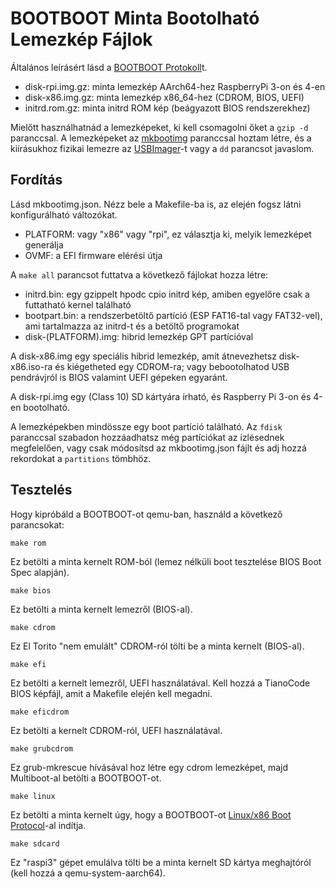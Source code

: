 BOOTBOOT Minta Bootolható Lemezkép Fájlok
=========================================

Általános leírásért lásd a [BOOTBOOT Protokoll](https://gitlab.com/bztsrc/bootboot)t.

- disk-rpi.img.gz: minta lemezkép AArch64-hez RaspberryPi 3-on és 4-en
- disk-x86.img.gz: minta lemezkép x86_64-hez (CDROM, BIOS, UEFI)
- initrd.rom.gz: minta initrd ROM kép (beágyazott BIOS rendszerekhez)

Mielőtt használhatnád a lemezképeket, ki kell csomagolni őket a `gzip -d` paranccsal. A lemezképeket az [mkbootimg](https://gitlab.com/bztsrc/bootboot/tree/master/mkbootimg)
paranccsal hoztam létre, és a kiírásukhoz fizikai lemezre az [USBImager](https://gitlab.com/bztsrc/usbimager)-t vagy a `dd` parancsot javaslom.

Fordítás
--------

Lásd mkbootimg.json. Nézz bele a Makefile-ba is, az elején fogsz látni konfigurálható változókat.

- PLATFORM: vagy "x86" vagy "rpi", ez választja ki, melyik lemezképet generálja
- OVMF: a EFI firmware elérési útja

A `make all` parancsot futtatva a következő fájlokat hozza létre:

- initrd.bin: egy gzippelt hpodc cpio initrd kép, amiben egyelőre csak a futtatható kernel található
- bootpart.bin: a rendszerbetöltő partíció (ESP FAT16-tal vagy FAT32-vel), ami tartalmazza az initrd-t és a betöltő programokat
- disk-(PLATFORM).img: hibrid lemezkép GPT partícióval

A disk-x86.img egy speciális hibrid lemezkép, amit átnevezhetsz disk-x86.iso-ra és kiégetheted egy CDROM-ra; vagy bebootolhatod
USB pendrávjról is BIOS valamint UEFI gépeken egyaránt.

A disk-rpi.img egy (Class 10) SD kártyára írható, és Raspberry Pi 3-on és 4-en bootolható.

A lemezképekben mindössze egy boot partíció található. Az `fdisk` paranccsal szabadon hozzáadhatsz még partíciókat az izlésednek
megfelelően, vagy csak módosítsd az mkbootimg.json fájlt és adj hozzá rekordokat a `partitions` tömbhöz.

Tesztelés
---------

Hogy kipróbáld a BOOTBOOT-ot qemu-ban, használd a következő parancsokat:
```
make rom
```
Ez betölti a minta kernelt ROM-ból (lemez nélküli boot tesztelése BIOS Boot Spec alapján).
```
make bios
```
Ez betölti a minta kernelt lemezről (BIOS-al).
```
make cdrom
```
Ez El Torito "nem emulált" CDROM-ról tölti be a minta kernelt (BIOS-al).
```
make efi
```
Ez betölti a kernelt lemezről, UEFI használatával. Kell hozzá a TianoCode BIOS képfájl, amit a Makefile elején kell megadni.
```
make eficdrom
```
Ez betölti a kernelt CDROM-ról, UEFI használatával.
```
make grubcdrom
```
Ez grub-mkrescue hívásával hoz létre egy cdrom lemezképet, majd Multiboot-al betölti a BOOTBOOT-ot.
```
make linux
```
Ez betölti a minta kernelt úgy, hogy a BOOTBOOT-ot [Linux/x86 Boot Protocol](https://www.kernel.org/doc/html/latest/x86/boot.html)-al
indítja.
```
make sdcard
```
Ez "raspi3" gépet emulálva tölti be a minta kernelt SD kártya meghajtóról (kell hozzá a qemu-system-aarch64).
